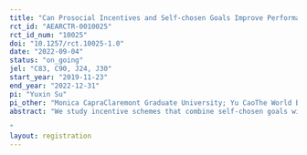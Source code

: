 ```yaml
---
title: "Can Prosocial Incentives and Self-chosen Goals Improve Performance? An Online Real Effort Experiment"
rct_id: "AEARCTR-0010025"
rct_id_num: "10025"
doi: "10.1257/rct.10025-1.0"
date: "2022-09-04"
status: "on_going"
jel: "C83, C90, J24, J30"
start_year: "2019-11-23"
end_year: "2022-12-31"
pi: "Yuxin Su"
pi_other: "Monica CapraClaremont Graduate University; Yu CaoThe World Bank"
abstract: "We study incentive schemes that combine self-chosen goals with prosocial rewards. We design a real-effort task experiment with MTurk workers. Upon achieving self-chosen goals, rewards are paid to the worker in the monetary treatments or to charities in the prosocial treatments. To explore the mechanisms whereby rewards can improve performance with prosocial incentives, we develop a theoretical model with goal dependence and earning reference points. Our results show that when rewards are paid to charities, performance improvements happen through workers setting higher goals. This effect is stronger for those whose interests are matched with the charity’s mission. Our findings have important implications for incentivizing workers in the gig economy.
"
layout: registration
---
```


